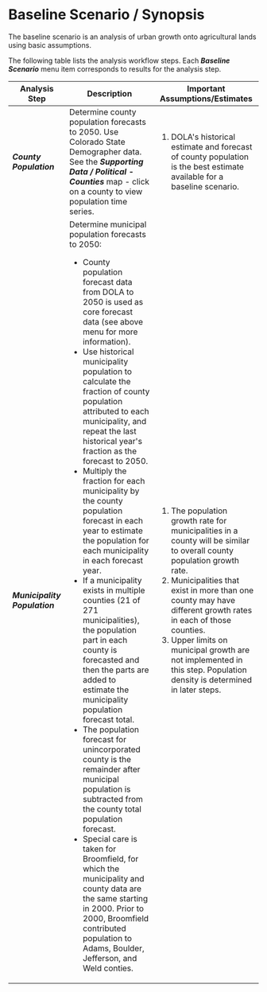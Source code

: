 # Baseline Scenario / Synopsis 

The baseline scenario is an analysis of urban growth onto agricultural lands using
basic assumptions.

The following table lists the analysis workflow steps.
Each ***Baseline Scenario*** menu item corresponds to results for the analysis step.

| **Analysis Step** | **Description** | **Important Assumptions/Estimates** |
| -- | -- | -- |
| ***County Population*** | Determine county population forecasts to 2050.  Use Colorado State Demographer data.  See the ***Supporting Data / Political - Counties*** map - click on a county to view population time series. | <ol><li>DOLA's historical estimate and forecast of county population is the best estimate available for a baseline scenario.</li></ol> |
| ***Municipality Population*** | Determine municipal population forecasts to 2050:  <ul><li>County population forecast data from DOLA to 2050 is used as core forecast data (see above menu for more information).</li><li>Use historical municipality population to calculate the fraction of county population attributed to each municipality, and repeat the last historical year's fraction as the forecast to 2050.</li><li>Multiply the fraction for each municipality by the county population forecast in each year to estimate the population for each municipality in each forecast year.</li><li>If a municipality exists in multiple counties (21 of 271 municipalities), the population part in each county is forecasted and then the parts are added to estimate the municipality population forecast total.</li><li>The population forecast for unincorporated county is the remainder after municipal population is subtracted from the county total population forecast.</li><li>Special care is taken for Broomfield, for which the municipality and county data are the same starting in 2000.  Prior to 2000, Broomfield contributed population to Adams, Boulder, Jefferson, and Weld conties.</ul> | <ol><li>The population growth rate for municipalities in a county will be similar to overall county population growth rate.</li><li>Municipalities that exist in more than one county may have different growth rates in each of those counties.</li><li>Upper limits on municipal growth are not implemented in this step. Population density is determined in later steps.</li></ol> |

